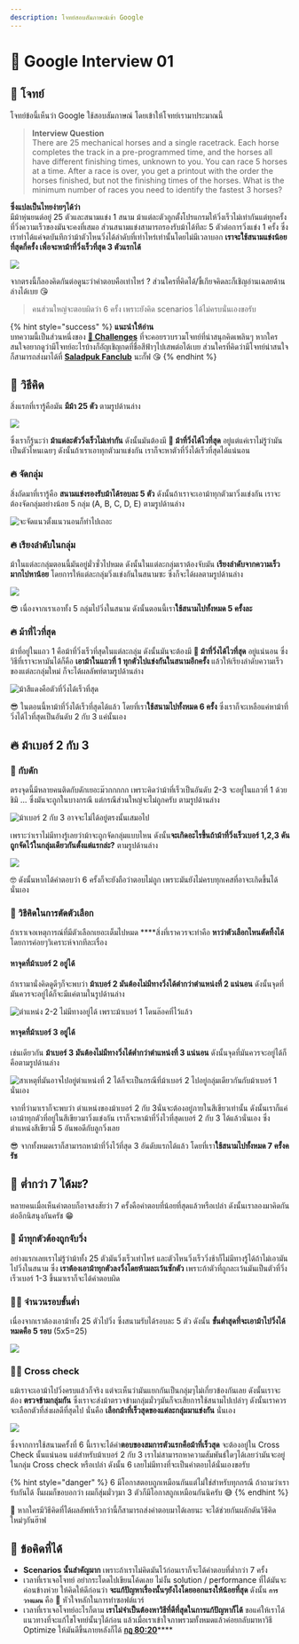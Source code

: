 ```yaml
---
description: โจทย์สอบสัมภาษณ์เข้า Google
---
```


# 🐴 Google Interview 01

## 🥳 โจทย์

โจทย์ข้อนี้เห็นว่า Google ใช้สอบสัมภาษณ์ โดยเข้าให้โจทย์เรามาประมาณนี้

> **Interview Question**  
> There are 25 mechanical horses and a single racetrack. Each horse completes the track in a pre-programmed time, and the horses all have different finishing times, unknown to you. You can race 5 horses at a time. After a race is over, you get a printout with the order the horses finished, but not the finishing times of the horses. What is the minimum number of races you need to identify the fastest 3 horses?

**ซึ่งแปลเป็นไทยง่ายๆได้ว่า**  
มีม้าหุ่นยนต์อยู่ 25 ตัวและสนามแข่ง 1 สนาม ม้าแต่ละตัวถูกตั้งโปรแกรมให้วิ่งเร็วไม่เท่ากันแต่ทุกครั้งที่วิ่งความเร็วของมันจะคงที่เสมอ ส่วนสนามแข่งสามารถรองรับม้าได้ทีละ 5 ตัวต่อการวิ่งแข่ง 1 ครั้ง ซึ่งเราทำได้แค่จดบันทึกว่าม้าตัวไหนวิ่งได้ลำดับที่เท่าไหร่เท่านั้นโดยไม่มีเวลาบอก **เราจะใช้สนามแข่งน้อยที่สุดกี่ครั้ง เพื่อจะหาม้าที่วิ่งเร็วที่สุด 3 ตัวแรกได้**

![](../../.gitbook/assets/google-interview.png)

จากตรงนี้ก็ลองคิดกันต่อดูนะว่าคำตอบคือเท่าไหร่ ? ส่วนใครที่คิดได้/ขี้เกียจคิดละก็เชิญอ่านเฉลยด้านล่างได้เบย 😘

> คนส่วนใหญ่จะตอบผิดว่า 6 ครั้ง เพราะยังคิด scenarios ได้ไม่ครบนั่นเองขอรับ

{% hint style="success" %}
**แนะนำให้อ่าน**  
บทความนี้เป็นส่วนหนึ่งของ [**🧠 Challenges**](https://www.saladpuk.com/puzzle/challenges) ที่จะคอยรวบรวมโจทย์ที่น่าสนุกคิดเพลินๆ หากใครสนใจอยากดูว่ามีโจทย์อะไรบ้างก็อัญเชิญกดที่ชื่อสีฟ้าๆไปเสพต่อได้เบย ส่วนใครที่คิดว่ามีโจทย์น่าสนใจก็สามารถส่งมาได้ที่ [**Saladpuk Fanclub**](https://www.facebook.com/mr.saladpuk) นะกั๊ฟ 😘
{% endhint %}

## 🤠 วิธีคิด

สิ่งแรกที่เรารู้คือมัน **มีม้า 25 ตัว** ตามรูปด้านล่าง

![](../../.gitbook/assets/image%20%281253%29.png)

ซึ่งเราก็รู้นะว่า **ม้าแต่ละตัววิ่งเร็วไม่เท่ากัน** ดังนั้นมันต้องมี **🐎 ม้าที่วิ่งได้ไวที่สุด** อยู่แต่แค่เราไม่รู้ว่ามันเป็นตัวไหนเฉยๆ ดังนั้นถ้าเราเอาทุกตัวมาแข่งกัน เราก็จะหาตัวที่วิ่งได้เร็วที่สุดได้แน่นอน

### 🔥 จัดกลุ่ม

สิ่งถัดมาที่เรารู้คือ **สนามแข่งรองรับม้าได้รอบละ 5 ตัว** ดังนั้นถ้าเราจะเอาม้าทุกตัวมาวิ่งแข่งกัน เราจะต้องจัดกลุ่มอย่างน้อย 5 กลุ่ม \(A, B, C, D, E\) ตามรูปด้านล่าง

![&#xE08;&#xE30;&#xE08;&#xE31;&#xE14;&#xE41;&#xE19;&#xE27;&#xE15;&#xE31;&#xE49;&#xE07;&#xE41;&#xE19;&#xE27;&#xE19;&#xE2D;&#xE19;&#xE01;&#xE47;&#xE17;&#xE33;&#xE44;&#xE1B;&#xE40;&#xE16;&#xE2D;&#xE30;](../../.gitbook/assets/image%20%281254%29.png)

### 🔥 เรียงลำดับในกลุ่ม

ม้าในแต่ละกลุ่มตอนนี้มันอยู่มั่วซั่วไปหมด ดังนั้นในแต่ละกลุ่มเราต้องจับมัน **เรียงลำดับจากความเร็วมากไปหาน้อย** โดยการให้แต่ละกลุ่มวิ่งแข่งกันในสนามซะ ซึ่งก็จะได้ผลตามรูปด้านล่าง

![](../../.gitbook/assets/image%20%281256%29.png)

😎 เนื่องจากเราเอาทั้ง 5 กลุ่มไปวิ่งในสนาม ดังนั้นตอนนี้เรา**ใช้สนามไปทั้งหมด 5 ครั้งละ**

### **🔥 ม้าที่ไวที่สุด**

ม้าที่อยู่ในแถว 1 คือม้าที่วิ่งเร็วที่สุดในแต่ละกลุ่ม ดังนั้นมันจะต้องมี **🐎 ม้าที่วิ่งได้ไวที่สุด** อยู่แน่นอน ซึ่งวิธีที่เราจะหามันได้ก็คือ **เอาม้าในแถวที่ 1 ทุกตัวไปแข่งกันในสนามอีกครั้ง** แล้วให้เรียงลำดับความเร็วของแต่ละกลุ่มใหม่ ก็จะได้ผลลัพท์ตามรูปด้านล่าง

![&#xE21;&#xE49;&#xE32;&#xE2A;&#xE35;&#xE41;&#xE14;&#xE07;&#xE04;&#xE37;&#xE2D;&#xE15;&#xE31;&#xE27;&#xE17;&#xE35;&#xE48;&#xE27;&#xE34;&#xE48;&#xE07;&#xE44;&#xE14;&#xE49;&#xE40;&#xE23;&#xE47;&#xE27;&#xE17;&#xE35;&#xE48;&#xE2A;&#xE38;&#xE14;](../../.gitbook/assets/image%20%281249%29.png)

😎 ในตอนนี้หาม้าที่วิ่งได้เร็วที่สุดได้แล้ว โดยที่เรา**ใช้สนามไปทั้งหมด 6 ครั้ง** ซึ่งเราก็จะเหลือแค่หาม้าที่วิ่งได้ไวที่สุดเป็นอันดับ 2 กับ 3 แค่นั้นเอง

## **🔥 ม้าเบอร์ 2 กับ 3**

### 👻 กับดัก

ตรงจุดนี้มีหลายคนติดกับดักเยอะม๊วกกกกก เพราะคิดว่าม้าที่เร็วเป็นอันดับ 2-3 จะอยู่ในแถวที่ 1 ด้วยชิมิ ... ซึ่งมันจะถูกในบางกรณี แต่กรณีส่วนใหญ่จะไม่ถูกครับ ตามรูปด้านล่าง

![&#xE21;&#xE49;&#xE32;&#xE40;&#xE1A;&#xE2D;&#xE23;&#xE4C; 2 &#xE01;&#xE31;&#xE1A; 3 &#xE2D;&#xE32;&#xE08;&#xE08;&#xE30;&#xE44;&#xE21;&#xE48;&#xE44;&#xE14;&#xE49;&#xE2D;&#xE22;&#xE39;&#xE48;&#xE15;&#xE23;&#xE07;&#xE19;&#xE31;&#xE49;&#xE19;&#xE40;&#xE2A;&#xE21;&#xE2D;&#xE44;&#xE1B;](../../.gitbook/assets/image%20%281251%29.png)

เพราะว่าเราไม่มีทางรู้เลยว่าม้าจะถูกจัดกลุ่มแบบไหน ดังนั้น**จะเกิดอะไรขึ้นถ้าม้าที่วิ่งเร็วเบอร์ 1,2,3 ดันถูกจัดไว้ในกลุ่มเดียวกันตั้งแต่แรกล่ะ?** ตามรูปด้านล่าง

![](../../.gitbook/assets/image%20%281255%29.png)

🤓 ดังนั้นหากได้คำตอบว่า 6 ครั้งก็จะยังถือว่าตอบไม่ถูก เพราะมันยังไม่ครบทุกเคสที่อาจะเกิดขึ้นได้นั่นเอง

### 🤠 วิธีคิดในการตัดตัวเลือก

ถ้าเราเจอเหตุการณ์ที่มีตัวเลือกเยอะเต็มไปหมด ****สิ่งที่เราควรจะทำคือ **หาว่าตัวเลือกไหนตัดทิ้งได้** โดยการค่อยๆวิเคราะห์จากทีละเรื่อง

#### หาจุดที่ม้าเบอร์ 2 อยู่ได้

ถ้าเรามานั่งคิดดูดีๆก็จะพบว่า **ม้าเบอร์ 2 มันต้องไม่มีทางวิ่งได้ตำกว่าตำแหน่งที่ 2 แน่นอน** ดังนั้นจุดที่มันควรจะอยู่ได้ก็จะมีแค่ตามในรูปด้านล่าง

![&#xE15;&#xE33;&#xE41;&#xE2B;&#xE19;&#xE48;&#xE07; 2-2 &#xE44;&#xE21;&#xE48;&#xE21;&#xE35;&#xE17;&#xE32;&#xE07;&#xE2D;&#xE22;&#xE39;&#xE48;&#xE44;&#xE14;&#xE49; &#xE40;&#xE1E;&#xE23;&#xE32;&#xE30;&#xE21;&#xE49;&#xE32;&#xE40;&#xE1A;&#xE2D;&#xE23;&#xE4C; 1 &#xE42;&#xE14;&#xE19;&#xE25;&#xE4A;&#xE2D;&#xE04;&#xE17;&#xE35;&#xE48;&#xE44;&#xE27;&#xE49;&#xE41;&#xE25;&#xE49;&#xE27;](../../.gitbook/assets/image%20%281252%29.png)

#### หาจุดที่ม้าเบอร์ 3 อยู่ได้

เช่นเดียวกัน **ม้าเบอร์ 3 มันต้องไม่มีทางวิ่งได้ต่ำกว่าตำแหน่งที่ 3 แน่นอน** ดังนั้นจุดที่มันควรจะอยู่ได้ก็คือตามรูปด้านล่าง

![&#xE2A;&#xE32;&#xE40;&#xE2B;&#xE15;&#xE38;&#xE17;&#xE35;&#xE48;&#xE21;&#xE31;&#xE19;&#xE2D;&#xE32;&#xE08;&#xE44;&#xE1B;&#xE2D;&#xE22;&#xE39;&#xE48;&#xE15;&#xE33;&#xE41;&#xE2B;&#xE19;&#xE48;&#xE07;&#xE17;&#xE35;&#xE48; 2 &#xE44;&#xE14;&#xE49;&#xE01;&#xE47;&#xE08;&#xE30;&#xE40;&#xE1B;&#xE47;&#xE19;&#xE01;&#xE23;&#xE13;&#xE35;&#xE17;&#xE35;&#xE48;&#xE21;&#xE49;&#xE32;&#xE40;&#xE1A;&#xE2D;&#xE23;&#xE4C; 2 &#xE44;&#xE1B;&#xE2D;&#xE22;&#xE39;&#xE48;&#xE01;&#xE25;&#xE38;&#xE48;&#xE21;&#xE40;&#xE14;&#xE35;&#xE22;&#xE27;&#xE01;&#xE31;&#xE19;&#xE01;&#xE31;&#xE1A;&#xE21;&#xE49;&#xE32;&#xE40;&#xE1A;&#xE2D;&#xE23;&#xE4C; 1 &#xE19;&#xE31;&#xE48;&#xE19;&#xE40;&#xE2D;&#xE07;](../../.gitbook/assets/image%20%281250%29.png)

จากที่ว่ามาเราก็จะพบว่า ตำแหน่งของม้าเบอร์ 2 กับ 3นั่นจะต้องอยู่ภายในสีเขียวเท่านั้น ดังนั้นเราก็แค่เอาม้าทุกตัวที่อยู่ในสีเขียวมาวิ่งแข่งกัน เราก็จะหาม้าที่วิ่งไวที่สุดเบอร์ 2 กับ 3 ได้แล้วนั่นเอง ซึ่งตำแหน่งสีเขียวมี 5 อันพอดีกับลูกวิ่งเลย

😎 จากทั้งหมดเราก็สามารถหาม้าที่วิ่งไว้ที่สุด 3 อันดับแรกได้แล้ว โดยที่เรา**ใช้สนามไปทั้งหมด 7 ครั้งครัช**

## **🤔 ต่ำกว่า 7 ได้มะ?**

หลายคนเมื่อเห็นคำตอบก็อาจสงสัยว่า 7 ครั้งคือคำตอบที่น้อยที่สุดแล้วหรือเปล่า ดังนั้นเราลองมาคิดกันต่ออีกนิสนุงกันครัช 😁

### 🐴 ม้าทุกตัวต้องถูกจับวิ่ง

อย่างแรกเลยเราไม่รู้ว่าม้าทั้ง 25 ตัวมันวิ่งเร็วเท่าไหร่ และตัวไหนวิ่งเร็ววิ่งช้าก็ไม่มีทางรู้ได้ถ้าไม่เอามันไปวิ่งในสนาม ซึ่ง **เราต้องเอาม้าทุกตัวลงวิ่งโดยห้ามละเว้นซักตัว** เพราะถ้าตัวที่ถูกละเว้นมันเป็นตัวที่วิ่งเร็วเบอร์ 1-3 ขึ้นมาเราก็จะได้คำตอบผิด

### 🦸‍♀️ จำนวนรอบขั้นต่ำ

เนื่องจากเราต้องเอาม้าทั้ง 25 ตัวไปวิ่ง ซึ่งสนามรับได้รอบละ 5 ตัว ดังนั้น **ขั้นต่ำสุดที่จะเอาม้าไปวิ่งได้หมดคือ 5 รอบ** \(5x5=25\)

![](../../.gitbook/assets/image%20%281257%29.png)

### 👩‍🔬 Cross check

แม้เราจะเอาม้าไปวิ่งครบแล้วก็จริง แต่จะเห็นว่ามันแยกกันเป็นกลุ่มๆไม่เกี่ยวข้องกันเลย ดังนั้นเราจะต้อง **ตรวจข้ามกลุ่มกัน** ซึ่งเราจะส่งม้าตรวจข้ามกลุ่มมั่วๆมันก็จะเสียการใช้สนามไปเปล่าๆ ดังนั้นเราควรจะเลือกตัวที่ส่งผลดีที่สุดไป นั่นคือ **เลือกม้าที่เร็วสุดของแต่ละกลุ่มมาแข่งกัน** นั่นเอง

![](../../.gitbook/assets/image%20%281258%29.png)

ซึ่งจากการใช้สนามครั้งที่ 6 นี้เราจะได้คำ**ตอบของสมการตัวแรกคือม้าที่เร็วสุด** จะต้องอยู่ใน Cross Check นั้นแน่นอน แต่สำหรับม้าเบอร์ 2 กับ 3 เราไม่สามารถหาความสัมพันธ์ใดๆได้เลยว่ามันจะอยู่ในกลุ่ม Cross check หรือเปล่า ดังนั้น 6 เลยไม่มีทางที่จะเป็นคำตอบได้นั่นเองขอรับ 

{% hint style="danger" %}
6 มีโอกาสตอบถูกเหมือนกันแต่ไม่ใช่สำหรับทุกกรณี ถ้าถามว่าเรารับกันได้ งั้นผมก็ขอบอกว่า ผมก็สุ่มมั่วๆมา 3 ตัวก็มีโอกาสถูกเหมือนกันนิครับ 😅
{% endhint %}

🤠 หากใครมีวิธีคิดที่ได้ผลลัพท์เร็วกว่านี้ก็สามารถส่งคำตอบมาได้เลยนะ จะได้ช่วยกันผลักดันวิธีคิดใหม่ๆกันฮ๊าฟ

## **🎯 ข้อคิดที่ได้**

* **Scenarios นั้นสำคัญมาก** เพราะถ้าเราไม่คิดมันไว้ก่อนเราก็จะได้คำตอบที่ต่ำกว่า 7 ครั้ง
* เวลาที่เราเจอโจทย์ อย่ากระโดดไปเขียนโค้ดเลย ไม่งั้น solution / performance ที่ได้มันจะค่อนข้างห่วย ให้คิดให้ดีก่อนว่า **จะแก้ปัญหาเรื่องนั้นๆยังไงโดยออกแรงให้น้อยที่สุด** ดังนั้น **`การวางแผน`** คือ 💖 หัวใจหลักในการทำซอฟต์แวร์
* เวลาที่เราเจอโจทย์อะไรก็ตาม **เราไม่จำเป็นต้องหาวิธีที่ดีที่สุดในการแก้ปัญหาก็ได้** ขอแค่ให้เราได้แนวทางที่จะแก้ไขโจทย์นั้นๆได้ก่อน แล้วเมื่อเราเข้าใจภาพรวมทั้งหมดแล้วค่อยกลับมาหาวิธี Optimize ให้มันดีขึ้นภายหลังก็ได้ [**กฎ 80:20**](https://www.saladpuk.com/v/tips/80-20)\*\*\*\*

